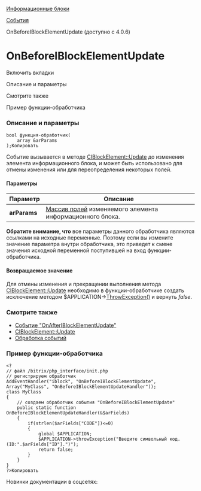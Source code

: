 [Информационные блоки](/api_help/iblock/index.php)

[События](/api_help/iblock/events/index.php)

OnBeforeIBlockElementUpdate (доступно с 4.0.6)

OnBeforeIBlockElementUpdate
===========================

Включить вкладки

Описание и параметры

Смотрите также

Пример функции-обработчика

### Описание и параметры

```
bool функция-обработчик(
	array &arParams 
);Копировать
```

Событие вызывается в методе [CIBlockElement::Update](/api_help/iblock/classes/ciblockelement/update.php) до изменения элемента информационного блока,
и может быть использовано для отмены изменения или для переопределения некоторых полей.

#### Параметры

| Параметр | Описание |
| --- | --- |
| **arParams** | [Массив полей](/api_help/iblock/fields.php#felement) изменяемого элемента информационного блока. |

**Обратите внимание, что** все параметры данного обработчика являются ссылками на исходные переменные. Поэтому если вы измените значение параметра внутри обработчика, это приведет к смене значения исходной переменной поступившей на вход функции-обработчика.

#### Возвращаемое значение

Для отмены изменения и прекращении выполнения метода [CIBlockElement::Update](/api_help/iblock/classes/ciblockelement/update.php) необходимо в функции-обработчике создать исключение методом $APPLICATION->[ThrowException()](/api_help/main/reference/cmain/throwexception.php) и вернуть *false*.

### Смотрите также

* [Событие "OnAfterIBlockElementUpdate"](/api_help/iblock/events/onafteriblockelementupdate.php)
* [CIBlockElement::Update](/api_help/iblock/classes/ciblockelement/update.php)
* [Обработка событий](http://dev.1c-bitrix.ru/learning/course/index.php?COURSE_ID=43&LESSON_ID=3493)

### Пример функции-обработчика

```
<?
// файл /bitrix/php_interface/init.php
// регистрируем обработчик
AddEventHandler("iblock", "OnBeforeIBlockElementUpdate", Array("MyClass", "OnBeforeIBlockElementUpdateHandler"));
class MyClass
{
	// создаем обработчик события "OnBeforeIBlockElementUpdate"
	public static function OnBeforeIBlockElementUpdateHandler(&$arFields)
	{
		if(strlen($arFields["CODE"])<=0)
		{
			global $APPLICATION;
			$APPLICATION->throwException("Введите символьный код. (ID:".$arFields["ID"].")");
			return false;
		}
	}
}
?>Копировать
```

Новинки документации в соцсетях:
